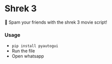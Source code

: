 # Shrek 3

🍿 Spam your friends with the shrek 3 movie script!

### Usage

-   `pip install pyautogui`
-   Run the file
-   Open whatsapp
